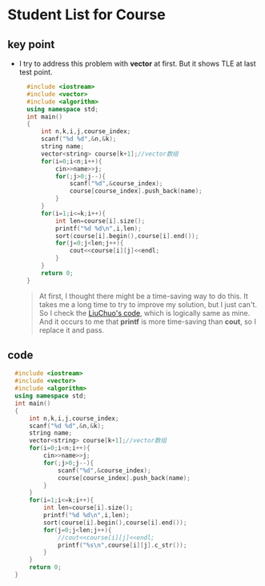 # Student List for Course
## key point
* I try to address this problem with **vector** at first. But it shows TLE at last test point.
  ```cpp
    #include <iostream>
    #include <vector>
    #include <algorithm>
    using namespace std;
    int main()
    {
        int n,k,i,j,course_index;
        scanf("%d %d",&n,&k);
        string name;
        vector<string> course[k+1];//vector数组
        for(i=0;i<n;i++){
            cin>>name>>j;
            for(;j>0;j--){
                scanf("%d",&course_index);
                course[course_index].push_back(name);
            }
        }
        for(i=1;i<=k;i++){
            int len=course[i].size();
            printf("%d %d\n",i,len);
            sort(course[i].begin(),course[i].end());
            for(j=0;j<len;j++){
                cout<<course[i][j]<<endl;
            }
        }
        return 0;
    }
  ```
    > At first, I thought there might be a time-saving way to do this. It takes me a long time to try to improve my solution, but I just can't. So I check the [LiuChuo's code](https://blog.csdn.net/liuchuo/article/details/52155186), which is logically same as mine. And it occurs to me that **printf** is more time-saving than **cout**, so I replace it and pass.
## code
  ```cpp
    #include <iostream>
    #include <vector>
    #include <algorithm>
    using namespace std;
    int main()
    {
        int n,k,i,j,course_index;
        scanf("%d %d",&n,&k);
        string name;
        vector<string> course[k+1];//vector数组
        for(i=0;i<n;i++){
            cin>>name>>j;
            for(;j>0;j--){
                scanf("%d",&course_index);
                course[course_index].push_back(name);
            }
        }
        for(i=1;i<=k;i++){
            int len=course[i].size();
            printf("%d %d\n",i,len);
            sort(course[i].begin(),course[i].end());
            for(j=0;j<len;j++){
                //cout<<course[i][j]<<endl;
                printf("%s\n",course[i][j].c_str());
            }
        }
        return 0;
    }
  ```